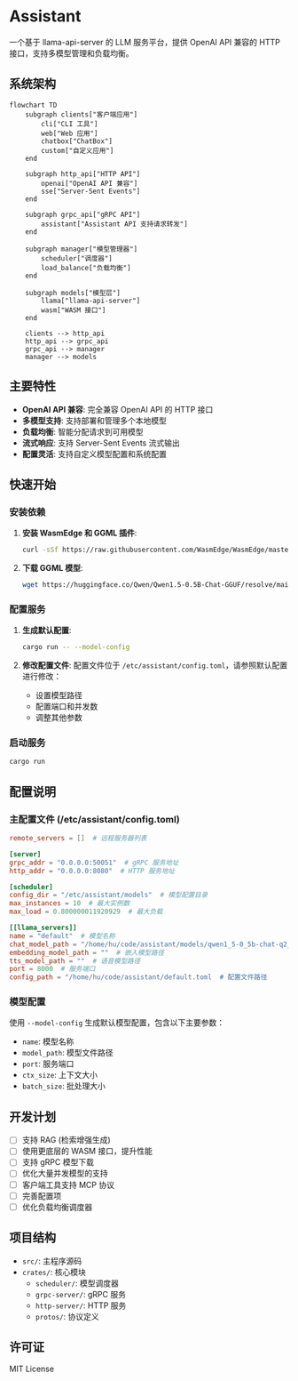 # Assistant

一个基于 llama-api-server 的 LLM 服务平台，提供 OpenAI API 兼容的 HTTP 接口，支持多模型管理和负载均衡。

## 系统架构

```mermaid
flowchart TD
    subgraph clients["客户端应用"]
        cli["CLI 工具"]
        web["Web 应用"]
        chatbox["ChatBox"]
        custom["自定义应用"]
    end

    subgraph http_api["HTTP API"]
        openai["OpenAI API 兼容"]
        sse["Server-Sent Events"]
    end

    subgraph grpc_api["gRPC API"]
        assistant["Assistant API 支持请求转发"]
    end

    subgraph manager["模型管理器"]
        scheduler["调度器"]
        load_balance["负载均衡"]
    end
    
    subgraph models["模型层"]
        llama["llama-api-server"]
        wasm["WASM 接口"]
    end
    
    clients --> http_api
    http_api --> grpc_api
    grpc_api --> manager
    manager --> models
```

## 主要特性

- **OpenAI API 兼容**: 完全兼容 OpenAI API 的 HTTP 接口
- **多模型支持**: 支持部署和管理多个本地模型
- **负载均衡**: 智能分配请求到可用模型
- **流式响应**: 支持 Server-Sent Events 流式输出
- **配置灵活**: 支持自定义模型配置和系统配置

## 快速开始

### 安装依赖

1. **安装 WasmEdge 和 GGML 插件**:
   ```sh
   curl -sSf https://raw.githubusercontent.com/WasmEdge/WasmEdge/master/utils/install.sh | bash -s -- --plugins wasi_nn-ggml
   ```

2. **下载 GGML 模型**:
   ```sh
   wget https://huggingface.co/Qwen/Qwen1.5-0.5B-Chat-GGUF/resolve/main/qwen1_5-0_5b-chat-q2_k.gguf
   ```

### 配置服务

1. **生成默认配置**:
   ```sh
   cargo run -- --model-config
   ```

2. **修改配置文件**:
   配置文件位于 `/etc/assistant/config.toml`，请参照默认配置进行修改：
   - 设置模型路径
   - 配置端口和并发数
   - 调整其他参数

### 启动服务

```sh
cargo run
```

## 配置说明

### 主配置文件 (/etc/assistant/config.toml)

```toml
remote_servers = []  # 远程服务器列表

[server]
grpc_addr = "0.0.0.0:50051"  # gRPC 服务地址
http_addr = "0.0.0.0:8080"  # HTTP 服务地址

[scheduler]
config_dir = "/etc/assistant/models"  # 模型配置目录
max_instances = 10  # 最大实例数
max_load = 0.800000011920929  # 最大负载

[[llama_servers]]
name = "default"  # 模型名称
chat_model_path = "/home/hu/code/assistant/models/qwen1_5-0_5b-chat-q2_k.gguf"  # 聊天模型路径
embedding_model_path = ""  # 嵌入模型路径
tts_model_path = ""  # 语音模型路径
port = 8000  # 服务端口
config_path = "/home/hu/code/assistant/default.toml  # 配置文件路径
```

### 模型配置

使用 `--model-config` 生成默认模型配置，包含以下主要参数：
- `name`: 模型名称
- `model_path`: 模型文件路径
- `port`: 服务端口
- `ctx_size`: 上下文大小
- `batch_size`: 批处理大小

## 开发计划

- [ ] 支持 RAG (检索增强生成)
- [ ] 使用更底层的 WASM 接口，提升性能
- [ ] 支持 gRPC 模型下载
- [ ] 优化大量并发模型的支持
- [ ] 客户端工具支持 MCP 协议
- [ ] 完善配置项
- [ ] 优化负载均衡调度器

## 项目结构

- `src/`: 主程序源码
- `crates/`: 核心模块
  - `scheduler/`: 模型调度器
  - `grpc-server/`: gRPC 服务
  - `http-server/`: HTTP 服务
  - `protos/`: 协议定义

## 许可证

MIT License